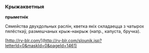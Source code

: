 ### Крыжакветныя
**прыметнік**

Сямейства двухдольных раслін, кветка якіх складаецца з чатырох пялёсткаў, размешчаных крыж-накрыж (напр., капуста, бручка).

<a rel="author">[http://rv-blr.com/](http://rv-blr.com/slounik.jsp?letterId=0&maskId=0&pageId=1461)</a>

